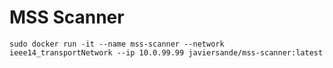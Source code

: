 # MSS Scanner

`sudo docker run -it --name mss-scanner --network ieee14_transportNetwork --ip 10.0.99.99 javiersande/mss-scanner:latest`